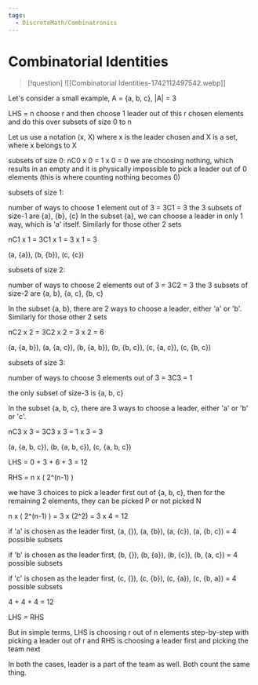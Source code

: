 ```yaml
---
tags:
  - DiscreteMath/Combinatronics
---
```

# Combinatorial Identities

> [!question] 
> ![[Combinatorial Identities-1742112497542.webp]]

Let's consider a small example, A = {a, b, c}, |A| = 3

LHS = n choose r and then choose 1 leader out of this r chosen elements and do this over subsets of size 0 to n

Let us use a notation (x, X) where x is the leader chosen and X is a set, where x belongs to X

subsets of size 0:
nC0 x 0 = 1 x 0 = 0
we are choosing nothing, which results in an empty and it is physically impossible to pick a leader out of 0 elements (this is where counting nothing becomes 0)

subsets of size 1:

number of ways to choose 1 element out of 3 = 3C1 = 3
the 3 subsets of size-1 are {a}, {b}, {c}
In the subset {a}, we can choose a leader in only 1 way, which is 'a' itself. Similarly for those other 2 sets

nC1 x 1 = 3C1 x 1 = 3 x 1 = 3

(a, {a}), (b, {b}), (c, {c})

subsets of size 2:

number of ways to choose 2 elements out of 3 = 3C2 = 3
the 3 subsets of size-2 are {a, b}, {a, c}, {b, c}

In the subset {a, b}, there are 2 ways to choose a leader, either 'a' or 'b'. Similarly for those other 2 sets

nC2 x 2 = 3C2 x 2 = 3 x 2 = 6

(a, {a, b}), (a, {a, c}),
(b, {a, b}), (b, {b, c}),
(c, {a, c}), (c, {b, c})

subsets of size 3:

number of ways to choose 3 elements out of 3 = 3C3 = 1

the only subset of size-3 is {a, b, c}

In the subset {a, b, c}, there are 3 ways to choose a leader, either 'a' or 'b' or 'c'.

nC3 x 3 = 3C3 x 3 = 1 x 3 = 3

(a, {a, b, c}),
(b, {a, b, c}),
(c, {a, b, c})

LHS = 0 + 3 + 6 + 3 = 12

RHS = n x ( 2^(n-1) )

we have 3 choices to pick a leader first out of {a, b, c}, then for the remaining 2 elements, they can be picked P or not picked N

n x ( 2^(n-1) ) = 3 x (2^2) = 3 x 4 = 12

if 'a' is chosen as the leader first, 
(a, {}), (a, {b}), (a, {c}), (a, {b, c}) = 4 possible subsets

if 'b' is chosen as the leader first, 
(b, {}), (b, {a}), (b, {c}), (b, {a, c}) = 4 possible subsets

if 'c' is chosen as the leader first, 
(c, {}), (c, {b}), (c, {a}), (c, {b, a}) = 4 possible subsets

4 + 4 + 4 = 12

LHS = RHS

But in simple terms, 
LHS is choosing r out of n elements step-by-step with picking a leader out of r and
RHS is choosing a leader first and picking the team next

In both the cases, leader is a part of the team as well. Both count the same thing.


